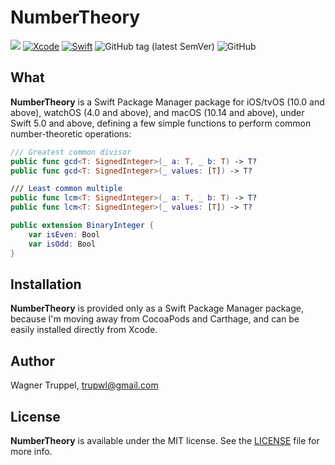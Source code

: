 # NumberTheory
![](https://img.shields.io/badge/platforms-iOS%2010%20%7C%20tvOS%2010%20%7C%20watchOS%204%20%7C%20macOS%2010.14-red)
[![Xcode](https://img.shields.io/badge/Xcode-11-blueviolet.svg)](https://developer.apple.com/xcode)
[![Swift](https://img.shields.io/badge/Swift-5.0-orange.svg)](https://swift.org)
![GitHub tag (latest SemVer)](https://img.shields.io/github/v/tag/wltrup/NumberTheory)
![GitHub](https://img.shields.io/github/license/wltrup/NumberTheory)

## What

**NumberTheory** is a Swift Package Manager package for iOS/tvOS (10.0 and above), watchOS (4.0 and above), and macOS (10.14 and above), under Swift 5.0 and above,  defining a few simple functions to perform common number-theoretic operations:
```swift
/// Greatest common divisor
public func gcd<T: SignedInteger>(_ a: T, _ b: T) -> T?
public func gcd<T: SignedInteger>(_ values: [T]) -> T?

/// Least common multiple
public func lcm<T: SignedInteger>(_ a: T, _ b: T) -> T?
public func lcm<T: SignedInteger>(_ values: [T]) -> T?

public extension BinaryInteger {
    var isEven: Bool
    var isOdd: Bool
}
```

## Installation

**NumberTheory** is provided only as a Swift Package Manager package, because I'm moving away from CocoaPods and Carthage, and can be easily installed directly from Xcode.

## Author

Wagner Truppel, trupwl@gmail.com

## License

**NumberTheory** is available under the MIT license. See the [LICENSE](./LICENSE) file for more info.
